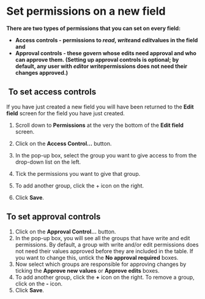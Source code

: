 

# Set permissions on a new field

**There are two types of permissions that you can set on every field:**

* **Access controls - permissions to *read*, *write*and *edit*values in the field and**
* **Approval controls - these govern whose edits need approval and who can approve them. (Setting up approval controls is optional; by default, any user with *edit*or *write*permissions does not need their changes approved.)&nbsp;**

## &nbsp;To set access controls

If you have just created a new field you will have been returned to the **Edit field** screen for the field you have just created.

1. Scroll down to **Permissions** at the very the bottom of the **Edit field** screen.

2. Click on the **Access Control…** button.
3. In the pop-up box, select the group you want to give access to from the drop-down list on the left.
4. Tick the permissions you want to give that group.
5. To add another group, click the + icon on the right.
6. Click **Save**.

## To set approval controls

1. Click on the **Approval Control…** button.
2. In the pop-up box, you will see all the groups that have write and edit permissions. By default, a group with write and/or edit permissions does not need their values approved before they are included in the table. If you want to change this, untick the **No approval required** boxes.
3. Now select which groups are responsible for approving changes by ticking the **Approve new values** or **Approve edits** boxes.
4. To add another group, click the **+** icon on the right. To remove a group, click on the **-** icon.
5. Click **Save**.